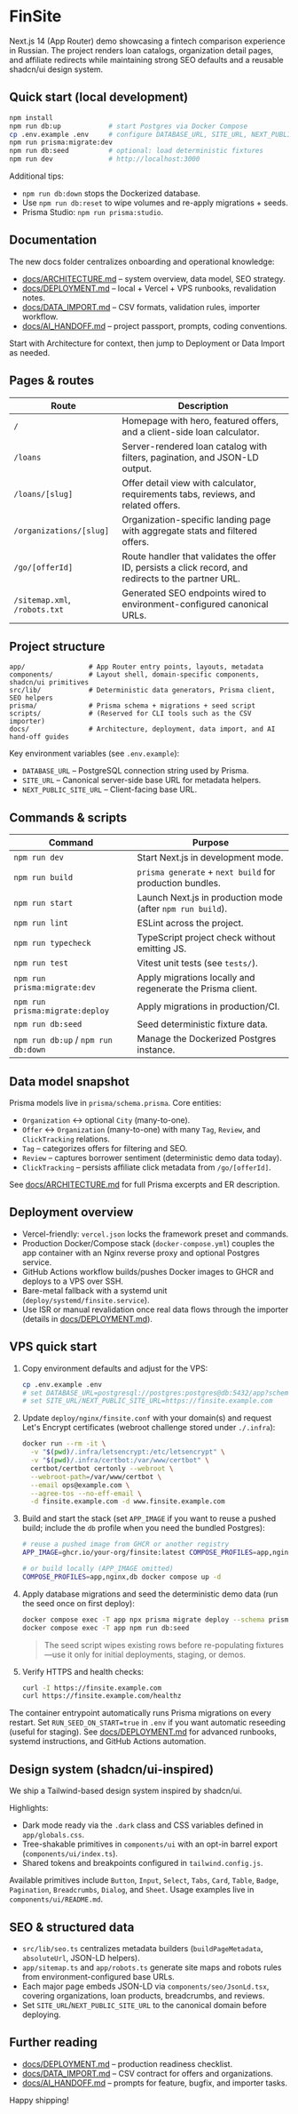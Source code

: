 # FinSite

Next.js 14 (App Router) demo showcasing a fintech comparison experience in Russian. The project renders loan catalogs, organization detail pages, and affiliate redirects while maintaining strong SEO defaults and a reusable shadcn/ui design system.

## Quick start (local development)

```bash
npm install
npm run db:up            # start Postgres via Docker Compose
cp .env.example .env     # configure DATABASE_URL, SITE_URL, NEXT_PUBLIC_SITE_URL
npm run prisma:migrate:dev
npm run db:seed          # optional: load deterministic fixtures
npm run dev              # http://localhost:3000
```

Additional tips:

- `npm run db:down` stops the Dockerized database.
- Use `npm run db:reset` to wipe volumes and re-apply migrations + seeds.
- Prisma Studio: `npm run prisma:studio`.

## Documentation

The new docs folder centralizes onboarding and operational knowledge:

- [docs/ARCHITECTURE.md](./docs/ARCHITECTURE.md) – system overview, data model, SEO strategy.
- [docs/DEPLOYMENT.md](./docs/DEPLOYMENT.md) – local + Vercel + VPS runbooks, revalidation notes.
- [docs/DATA_IMPORT.md](./docs/DATA_IMPORT.md) – CSV formats, validation rules, importer workflow.
- [docs/AI_HANDOFF.md](./docs/AI_HANDOFF.md) – project passport, prompts, coding conventions.

Start with Architecture for context, then jump to Deployment or Data Import as needed.

## Pages & routes

| Route | Description |
| --- | --- |
| `/` | Homepage with hero, featured offers, and a client-side loan calculator. |
| `/loans` | Server-rendered loan catalog with filters, pagination, and JSON-LD output. |
| `/loans/[slug]` | Offer detail view with calculator, requirements tabs, reviews, and related offers. |
| `/organizations/[slug]` | Organization-specific landing page with aggregate stats and filtered offers. |
| `/go/[offerId]` | Route handler that validates the offer ID, persists a click record, and redirects to the partner URL. |
| `/sitemap.xml`, `/robots.txt` | Generated SEO endpoints wired to environment-configured canonical URLs. |

## Project structure

```
app/                # App Router entry points, layouts, metadata
components/         # Layout shell, domain-specific components, shadcn/ui primitives
src/lib/            # Deterministic data generators, Prisma client, SEO helpers
prisma/             # Prisma schema + migrations + seed script
scripts/            # (Reserved for CLI tools such as the CSV importer)
docs/               # Architecture, deployment, data import, and AI hand-off guides
```

Key environment variables (see `.env.example`):

- `DATABASE_URL` – PostgreSQL connection string used by Prisma.
- `SITE_URL` – Canonical server-side base URL for metadata helpers.
- `NEXT_PUBLIC_SITE_URL` – Client-facing base URL.

## Commands & scripts

| Command | Purpose |
| --- | --- |
| `npm run dev` | Start Next.js in development mode. |
| `npm run build` | `prisma generate` + `next build` for production bundles. |
| `npm run start` | Launch Next.js in production mode (after `npm run build`). |
| `npm run lint` | ESLint across the project. |
| `npm run typecheck` | TypeScript project check without emitting JS. |
| `npm run test` | Vitest unit tests (see `tests/`). |
| `npm run prisma:migrate:dev` | Apply migrations locally and regenerate the Prisma client. |
| `npm run prisma:migrate:deploy` | Apply migrations in production/CI. |
| `npm run db:seed` | Seed deterministic fixture data. |
| `npm run db:up` / `npm run db:down` | Manage the Dockerized Postgres instance. |

## Data model snapshot

Prisma models live in `prisma/schema.prisma`. Core entities:

- `Organization` ↔ optional `City` (many-to-one).
- `Offer` ↔ `Organization` (many-to-one) with many `Tag`, `Review`, and `ClickTracking` relations.
- `Tag` – categorizes offers for filtering and SEO.
- `Review` – captures borrower sentiment (deterministic demo data today).
- `ClickTracking` – persists affiliate click metadata from `/go/[offerId]`.

See [docs/ARCHITECTURE.md](./docs/ARCHITECTURE.md#data-model-overview) for full Prisma excerpts and ER description.

## Deployment overview

- Vercel-friendly: `vercel.json` locks the framework preset and commands.
- Production Docker/Compose stack (`docker-compose.yml`) couples the app container with an Nginx reverse proxy and optional Postgres service.
- GitHub Actions workflow builds/pushes Docker images to GHCR and deploys to a VPS over SSH.
- Bare-metal fallback with a systemd unit (`deploy/systemd/finsite.service`).
- Use ISR or manual revalidation once real data flows through the importer (details in [docs/DEPLOYMENT.md](./docs/DEPLOYMENT.md)).

## VPS quick start

1. Copy environment defaults and adjust for the VPS:

   ```bash
   cp .env.example .env
   # set DATABASE_URL=postgresql://postgres:postgres@db:5432/app?schema=public
   # set SITE_URL/NEXT_PUBLIC_SITE_URL=https://finsite.example.com
   ```

2. Update `deploy/nginx/finsite.conf` with your domain(s) and request Let's Encrypt certificates (webroot challenge stored under `./.infra`):

   ```bash
   docker run --rm -it \
     -v "$(pwd)/.infra/letsencrypt:/etc/letsencrypt" \
     -v "$(pwd)/.infra/certbot:/var/www/certbot" \
     certbot/certbot certonly --webroot \
     --webroot-path=/var/www/certbot \
     --email ops@example.com \
     --agree-tos --no-eff-email \
     -d finsite.example.com -d www.finsite.example.com
   ```

3. Build and start the stack (set `APP_IMAGE` if you want to reuse a pushed build; include the `db` profile when you need the bundled Postgres):

   ```bash
   # reuse a pushed image from GHCR or another registry
   APP_IMAGE=ghcr.io/your-org/finsite:latest COMPOSE_PROFILES=app,nginx,db docker compose up -d

   # or build locally (APP_IMAGE omitted)
   COMPOSE_PROFILES=app,nginx,db docker compose up -d
   ```

4. Apply database migrations and seed the deterministic demo data (run the seed once on first deploy):

   ```bash
   docker compose exec -T app npx prisma migrate deploy --schema prisma/schema.prisma
   docker compose exec -T app npm run db:seed
   ```

   > The seed script wipes existing rows before re-populating fixtures—use it only for initial deployments, staging, or demos.

5. Verify HTTPS and health checks:

   ```bash
   curl -I https://finsite.example.com
   curl https://finsite.example.com/healthz
   ```

The container entrypoint automatically runs Prisma migrations on every restart. Set `RUN_SEED_ON_START=true` in `.env` if you want automatic reseeding (useful for staging). See [docs/DEPLOYMENT.md](./docs/DEPLOYMENT.md#vps-deployments) for advanced runbooks, systemd instructions, and GitHub Actions automation.

## Design system (shadcn/ui-inspired)

We ship a Tailwind-based design system inspired by shadcn/ui.

Highlights:

- Dark mode ready via the `.dark` class and CSS variables defined in `app/globals.css`.
- Tree-shakable primitives in `components/ui` with an opt-in barrel export (`components/ui/index.ts`).
- Shared tokens and breakpoints configured in `tailwind.config.js`.

Available primitives include `Button`, `Input`, `Select`, `Tabs`, `Card`, `Table`, `Badge`, `Pagination`, `Breadcrumbs`, `Dialog`, and `Sheet`. Usage examples live in `components/ui/README.md`.

## SEO & structured data

- `src/lib/seo.ts` centralizes metadata builders (`buildPageMetadata`, `absoluteUrl`, JSON-LD helpers).
- `app/sitemap.ts` and `app/robots.ts` generate site maps and robots rules from environment-configured base URLs.
- Each major page embeds JSON-LD via `components/seo/JsonLd.tsx`, covering organizations, loan products, breadcrumbs, and reviews.
- Set `SITE_URL`/`NEXT_PUBLIC_SITE_URL` to the canonical domain before deploying.

## Further reading

- [docs/DEPLOYMENT.md](./docs/DEPLOYMENT.md#deployment-checklist) – production readiness checklist.
- [docs/DATA_IMPORT.md](./docs/DATA_IMPORT.md#csv-formats) – CSV contract for offers and organizations.
- [docs/AI_HANDOFF.md](./docs/AI_HANDOFF.md#prompt-templates-for-ai-contributors) – prompts for feature, bugfix, and importer tasks.

Happy shipping!
